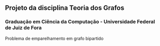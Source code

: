 ##  Projeto da disciplina Teoria dos Grafos
### Graduação em Ciência da Computação - Universidade Federal de Juiz de Fora
Problema de emparelhamento em grafo bipartido
